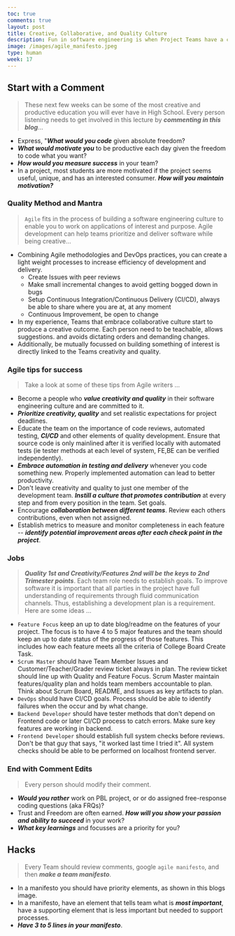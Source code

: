 ```yaml
---
toc: true
comments: true
layout: post
title: Creative, Collaborative, and Quality Culture
description: Fun in software engineering is when Project Teams have a collaborative culture.  My favorite projects inside a company have been when the division is not accountable for Profit and Loss P&L, just responsible for building something to change the world.  Education can create a lot of those creative elements, you learn freely, only accountability is to points/grade.
image: /images/agile_manifesto.jpeg
type: human
week: 17
---
```


## Start with a Comment
> These next few weeks can be some of the most creative and productive education you will ever have in High School.  Every person listening needs to get involved in this lecture by ***commenting in this blog***...
- Express, "***What would you code*** given absolute freedom?
- ***What would motivate you*** to be productive each day given the freedom to code what you want?
- ***How would you measure success*** in your team?
- In a project, most students are more motivated if the project seems useful, unique, and has an interested consumer.  ***How will you maintain motivation?***


### Quality Method and Mantra
> `Agile` fits in the process of building a software engineering culture to enable you to work on applications of interest and purpose. Agile development can help teams prioritize and deliver software while being creative...
- Combining Agile methodologies and DevOps practices, you can create a light weight processes to increase efficiency of development and delivery.
    - Create Issues with peer reviews 
    - Make small incremental changes to avoid getting bogged down in bugs
    - Setup Continuous Integration/Continuous Delivery (CI/CD), always be able to share where you are at, at any moment 
    - Continuous Improvement, be open to change
- In my experience, Teams that embrace collaborative culture start to produce a creative outcome.  Each person need to be teachable, allows suggestions. and avoids dictating orders and demanding changes. 
- Additionally, be mutually focussed on building something of interest is directly linked to the Teams creativity and quality. 


### Agile tips for success
> Take a look at some of these tips from Agile writers ...
- Become a people who ***value creativity and quality*** in their software engineering culture and are committed to it.
- ***Prioritize creativity, quality*** and set realistic expectations for project deadlines.
- Educate the team on the importance of code reviews, automated testing, ***CI/CD*** and other elements of quality development. Ensure that source code is only mainlined after it is verified locally with automated tests (ie tester methods at each level of system, FE,BE can be verified independently).
- ***Embrace automation in testing and delivery*** whenever you code something new. Properly implemented automation can lead to better productivity.
- Don't leave creativity and quality to just one member of the development team. ***Instill a culture that promotes contribution*** at every step and from every position in the team.  Set goals.
- Encourage ***collaboration between different teams***.  Review each others contributions, even when not assigned.
- Establish metrics to measure and monitor completeness in each feature -- ***identify potential improvement areas after each check point in the project***.


### Jobs
> ***Quality 1st and Creativity/Features 2nd will be the keys to 2nd Trimester points***.  Each team role needs to establish goals.  To improve software it is important that all parties in the project have full understanding of requirements through fluid communication channels.  Thus, establishing a development plan is a requirement.  Here are some ideas ...
- `Feature Focus` keep an up to date blog/readme on the features of your project.  The focus is to have 4 to 5 major features and the team should keep an up to date status of the progress of those features.  This includes how each feature meets all the criteria of College Board Create Task.  
- `Scrum Master` should have Team Member Issues and Customer/Teacher/Grader review ticket always in plan.  The review ticket should line up with Quality and Feature Focus.  Scrum Master maintain features/quality plan and holds team members accountable to plan.  Think about Scrum Board, README, and Issues as key artifacts to plan.
- `DevOps` should have CI/CD goals.  Process should be able to identify failures when the occur and by what change.
- `Backend Developer` should have tester methods that don't depend on Frontend code or later CI/CD process to catch errors.  Make sure key features are working in backend.
- `Frontend Developer` should establish full system checks before reviews.  Don't be that guy that says, "it worked last time I tried it".  All system checks should be able to be performed on localhost frontend server.

### End with Comment Edits
> Every person should modify their comment.
- ***Would you rather*** work on PBL project, or or do assigned free-response coding questions (aka FRQs)?
- Trust and Freedom are often earned. ***How will you show your passion and ability to succeed*** in your work?
- ***What key learnings***  and focusses are a priority for you?

## Hacks
> Every Team should review comments, google `agile manifesto`, and then ***make a team manifesto***.  
- In a manifesto you should have priority elements, as shown in this blogs image.
- In a manifesto, have an element that tells team what is ***most important***, have a supporting element that is less important but needed to support processes.
- ***Have 3 to 5 lines in your manifesto***.
